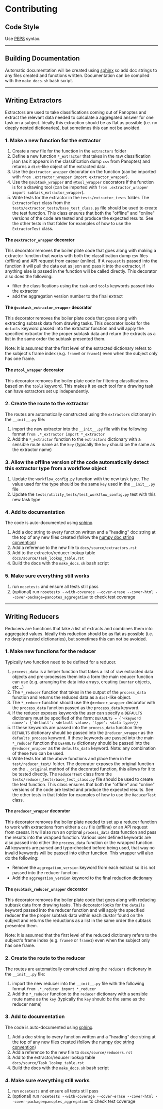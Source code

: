 # Contributing

## Code Style
Use [PEP8](https://www.python.org/dev/peps/pep-0008/) syntax.

---

## Building Documentation
Automatic documentation will be created using [sphinx](http://www.sphinx-doc.org/en/stable/) so add doc strings to any files created and functions written.  Documentation can be compiled with the `make_docs.sh` bash script.

---

## Writing Extractors
Extractors are used to take classifications coming out of Panoptes and extract the relevant data needed to calculate a aggregated answer for one task on a subject.  Ideally this extraction should be as flat as possible (i.e. no deeply nested dictionaries), but sometimes this can not be avoided.

### 1. Make a new function for the extractor

1. Create a new file for the function in the `extractors` folder
2. Define a new function `*_extractor` that takes in the raw classification json (as it appears in the classification dump `csv` from Panoptes) and returns a `dict`-like object of the extracted data.
3. Use the `@extractor_wrapper` decorator on the function (can be imported with `from .extractor_wrapper import extractor_wrapper`).
4. Use the `@subtask_wrapper` and `@tool_wrapper` decorators if the function is for a drawing tool (can be imported with `from .extractor_wrapper import subtask_extractor_wrapper`).
5. Write tests for the extractor in the `tests/extractor_tests` folder.  The `ExtractorTest` class from the `tests/extractor_tests/base_test_class.py` file should be used to create the test function.  This class ensures that both the "offline" and "online" versions of the code are tested and produce the expected results.  See the other tests in that folder for examples of how to use the `ExtractorTest` class.

#### The `@extractor_wrapper` decorator

This decorator removes the boiler plate code that goes along with making a extractor function that works with both the classification dump `csv` files (offline) and API request from caesar (online).  If A `request` is passed into the function it will pull the data out as json and pass it into the extractor, if anything else is passed in the function will be called directly.  This decorator also does the following:
 - filter the classifications using the `task` and `tools` keywords passed into the extractor
 - add the aggregation version number to the final extract

#### The `@subtask_extractor_wrapper` decorator
This decorator removes the boiler plate code that goes along with extracting subtask data from drawing tasks.  This decorator looks for the `details` keyword passed into the extractor function and will apply the specified extractor the the proper subtask data and return the extracts as a list in the same order the subtask presented them.

Note: It is assumed that the first level of the extracted dictionary refers to the subject's frame index (e.g. `frame0` or `frame1`) even when the subject only has one frame.

#### The `@tool_wrapper` decorator
This decorator removes the boiler plate code for filtering classifications based on the `tools` keyword.  This makes it so each tool for a drawing task can have extractors set up independently.

### 2. Create the route to the extractor
The routes are automatically constructed using the `extractors` dictionary in the `__init__.py` file:

1. import the new extractor into the `__init__.py` file with the following format `from .*_extractor import *_extractor`
2. Add the `*_extractor` function to the `extractors` dictionary with a sensible route name as the `key` (typically the `key` should be the same as the extractor name)

### 3. Allow the offline version of the code automatically detect this extractor type from a workflow object

1. Update the `workflow_config.py` function with the new task type.  The value used for the type should be the same `key` used in the `__init__.py` file
2. Update the `tests/utility_tests/test_workflow_config.py` test with this new task type

### 4. Add to documentation
The code is auto-documented using [sphinx](http://www.sphinx-doc.org/en/stable/index.html).

1. Add a doc string to every function written and a "heading" doc string at the top of any new files created (follow the [numpy doc string convention](https://github.com/numpy/numpy/blob/master/doc/HOWTO_DOCUMENT.rst.txt))
2. Add a reference to the new file to `docs/source/extractors.rst`
3. Add to the extractor/reducer lookup table `docs/source/Task_lookup_table.rst`
4. Build the docs with the `make_docs.sh` bash script

### 5. Make sure everything still works
1. run `nosetests` and ensure all tests still pass
2. (optional) run `nosetests --with-coverage --cover-erase --cover-html --cover-package=panoptes_aggregation` to check test coverage

---

## Writing Reducers
Reducers are functions that take a list of extracts and combines them into aggregated values.  Ideally this reduction should be as flat as possible (i.e. no deeply nested dictionaries), but sometimes this can not be avoided.

### 1. Make new functions for the reducer
Typically two function need to be defined for a reducer.

1. `process_data` is a helper function that takes a list of raw extracted data objects and pre-processes them into a form the main reducer function can use (e.g. arranging the data into arrays, creating `Counter` objects, etc...)
2. The `*_reducer` function that takes in the output of the `process_data` function and returns the reduced data as a `dict`-like object.
3. The `*_reducer` function should use the `@reducer_wrapper` decorator with the `process_data` function passed as the `process_data` keyword.
4. If the reducer exposes keywords the user can specify a `DEFAULTS` dictionary must be specified of the form: `DEFAULTS = {'<keyword name>': {'default': <default value>, 'type': <data type>}}`
5. If these keywords are passed into the `process_data` function they `DEFAULTS` dictionary should be passed into the `@reducer_wrapper` as the `defaults_process` keyword.  If these keywords are passed into the main `*_reducer` function the `DEFAULTS` dictionary should be passed into the `@reducer_wrapper` as the `defaults_data` keyword.  Note: any combination of these two can be used.
6. Write tests for all the above functions and place them in the `test/reducer_test/` folder.  The decorator exposes the original function on the `._original` method of the decorated function, this allows for it to be tested directly.  The `ReducerTest` class from the `tests/reducer_tests/base_test_class.py` file should be used to create the test function.  This class ensures that both the "offline" and "online" versions of the code are tested and produce the expected results.  See the other tests in that folder for examples of how to use the `ReducerTest` class.

#### The `@reducer_wrapper` decorator

This decorator removes the boiler plate needed to set up a reducer function to work with extractions from either a `csv` file (offline) or an API request from caesar.  It will also run an optional `process_data` data function and pass the results into the wrapped function.  Various user defined keywords are also passed into either the `process_data` function or the wrapped function.  All keywords are parsed and type-checked before being used, that way no invalid keywords will be passed into either function.  This wrapper will also do the following:
 - Remove the `aggregation_version` keyword from each extract so it is not passed into the reducer function
 - Add the `aggregation_version` keyword to the final reduction dictionary

#### The `@subtask_reducer_wrapper` decorator
This decorator removes the boiler plate code that goes along with reducing subtask data from drawing tasks.  This decorator looks for the `details` keyword passed into the reducer function and will apply the specified reducer the the proper subtask data within each *cluster* found on the subject and returns the reductions as a list in the same order the subtask presented them.

Note: It is assumed that the first level of the reduced dictionary refers to the subject's frame index (e.g. `frame0` or `frame1`) even when the subject only has one frame.

### 2. Create the route to the reducer
The routes are automatically constructed using the `reducers` dictionary in the `__init__.py` file:

1. import the new reducer into the `__init__.py` file with the following format `from .*_reducer import *_reducer`
2. Add the `*_reducer` function to the `reducer` dictionary with a sensible route name as the `key` (typically the `key` should be the same as the reducer name)

### 3. Add to documentation
The code is auto-documented using [sphinx](http://www.sphinx-doc.org/en/stable/index.html).

1. Add a doc string to every function written and a "heading" doc string at the top of any new files created (follow the [numpy doc string convention](https://github.com/numpy/numpy/blob/master/doc/HOWTO_DOCUMENT.rst.txt))
2. Add a reference to the new file to `docs/source/reducers.rst`
3. Add to the extractor/reducer lookup table `docs/source/Task_lookup_table.rst`
4. Build the docs with the `make_docs.sh` bash script

### 4. Make sure everything still works
1. run `nosetests` and ensure all tests still pass
2. (optional) run `nosetests --with-coverage --cover-erase --cover-html --cover-package=panoptes_aggregation` to check test coverage
